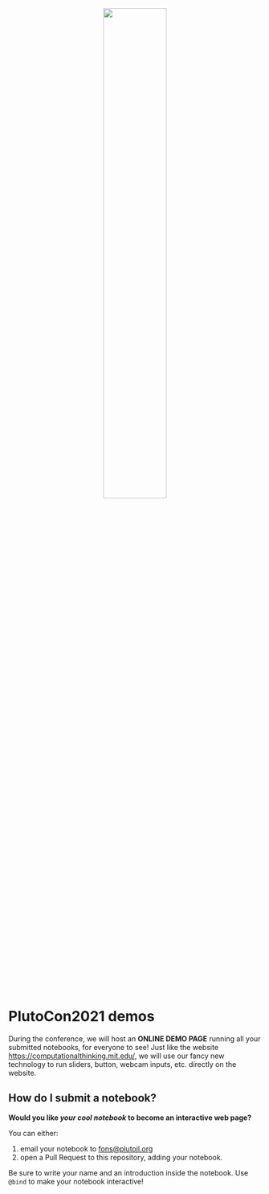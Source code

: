 <center><img src="https://user-images.githubusercontent.com/6933510/110158714-0125b600-7dea-11eb-82ec-a04a0856204e.png" width=50%></center>

# PlutoCon2021 demos

During the conference, we will host an <b>ONLINE DEMO PAGE</b> running all your submitted notebooks, for everyone to see! Just like the website <a href="https://computationalthinking.mit.edu/">https://computationalthinking.mit.edu/</a>, we will use our fancy new technology to run sliders, button, webcam inputs, etc. directly on the website.

## How do I submit a notebook?
<b>Would you like <em>your cool notebook</em> to become an interactive web page?</b> 
          
You can either:
1. email your notebook to fons@plutojl.org
2. open a Pull Request to this repository, adding your notebook.

Be sure to write your name and an introduction inside the notebook. Use <code>@bind</code> to make your notebook interactive!
